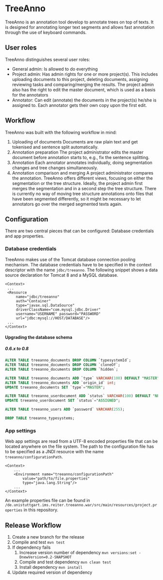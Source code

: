 # TreeAnno

TreeAnno is an annotation tool develop to annotate trees on top of texts. It 
is designed for annotating longer text segments and allows fast annotation
through the use of keyboard commands.

## User roles
TreeAnno distinguishes several user roles:

- General admin:
  Is allowed to do everything
- Project admin:
  Has admin rights for one or more project(s). This includes uploading documents
  to this project, deleting documents, assigning reviewing tasks and 
  comparing/merging the results. The project admin also has the right to edit 
  the master document, which is used as a basis for the annotators
- Annotator: 
  Can edit (annotate) the documents in the project(s) he/she is assigned to.
  Each annotator gets their own copy upon the first edit.

## Workflow 
TreeAnno was built with the following workflow in mind:

1. Uploading of documents
   Documents are raw plain text and get tokenised and sentence split 
   automatically.
2. Annotation preparation
   The project administrator edits the master document before annotation 
   starts to, e.g., fix the sentence splitting.
3. Annotation
   Each annotator annotates individually, doing segmentation changes and 
   tree changes simultaneously.
4. Annotation comparison and merging
   A project administrator compares the annotation. TreeAnno offers different
   views, focusing on either the segmentation or the tree structure. 
   Ideally, the project admin first merges the segmentation and in a second 
   step the tree structure. 
   There is currently no way of moving tree structure annotations onto 
   files that have been segmented differently, so it might be necessary
   to let annotators go over the merged segmented texts again.
   
   
## Configuration
There are two central pieces that can be configured: Database credentials and app properties.

### Database credentials
TreeAnno makes use of the Tomcat database connection pooling mechanism. The database credentials have to be specified in the context descriptor with the name `jdbc/treeanno`. The following snippet shows a data source declaration for Tomcat 8 and a MySQL database. 

```
<Context>
 ...
 <Resource 
     name="jdbc/treeanno" 
     auth="Container" 
     type="javax.sql.DataSource"
     driverClassName="com.mysql.jdbc.Driver"
     username="USERNAME" password="PASSWORD" 
     url="jdbc:mysql://HOST/DATABASE"/>
 ...
</Context>
```

#### Upgrading the database schema

##### 0.6.x to 0.8

```sql
ALTER TABLE treeanno_documents DROP COLUMN `typesystemId`;
ALTER TABLE treeanno_documents DROP COLUMN `cloneOf`;
ALTER TABLE treeanno_documents DROP COLUMN `hidden`;

ALTER TABLE treeanno_documents ADD `type` VARCHAR(100) DEFAULT "MASTER";
ALTER TABLE treeanno_documents ADD `origin_id` int;
UPDATE treeanno_documents SET `type`="MASTER";

ALTER TABLE treeanno_userdocument ADD `status` VARCHAR(100) DEFAULT "NEW";
UPDATE treeanno_userdocument SET `status`="ASSIGNED";

ALTER TABLE treeanno_users ADD `password` VARCHAR(255);

DROP TABLE treeanno_typesystems;

```


### App settings
Web app settings are read from a UTF-8 encoded properties file that can be located anywhere on the file system. The path to the configuration file has to be specified as a JNDI resource with the name `treeanno/configurationPath`.

```
<Context>
	...
	<Environment name="treeanno/configurationPath" 
		value="path/to/file.properties" 
		type="java.lang.String"/>
	...
</Context>
```

An example properties file can be found in `/de.unistuttgart.ims.reiter.treeanno.war/src/main/resources/project.properties` in this repository.

## Release Workflow

1. Create a new branch for the release
2. Compile and test
   `mvn test`
3. If dependency fails
   1. Increase version number of dependency
   `mvn versions:set -DnewVersion=0.2-SNAPSHOT`
   2. Compile and test dependency
   `mvn clean test` 
   3. Install dependency
   `mvn install`
4. Update required version of dependency